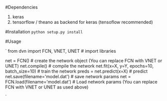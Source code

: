 #Dependencies
1. keras
2. tensorflow / theano as backend for keras (tensoflow recommended)


#Installation
`python setup.py install`

#Usage

`
from dvn import FCN, VNET, UNET  # import libraries

net = FCN()                                 # create the network object (You can replace FCN with VNET or UNET)
net.compile()                               # compile the network
net.fit(x=X, y=Y, epochs=10, batch_size=10) # train the network
preds = net.predict(x=X)                    # predict
net.save(filename='model.dat')              # save network params
net = FCN.load(filename='model.dat')        # Load network params  (You can replace FCN with VNET or UNET as used above)

`
